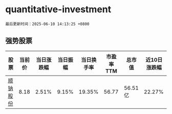 # quantitative-investment

`最后更新时间：2025-06-10 14:13:25 +0800`

## 强势股票

|股票|当前价|当日涨跌幅|当日振幅|当日换手率|市盈率TTM|总市值|近10日涨跌幅|
|----|----|----|----|----|----|----|----|
|[顺钠股份](https://xueqiu.com/S/SZ000533)|8.18|2.51%|9.15%|19.35%|56.77|56.51亿|22.27%|
